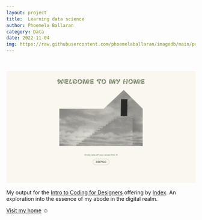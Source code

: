 ```yaml
---
layout: project
title:  Learning data science
author: Phoemela Ballaran
category: Data
date: 2022-11-04
img: https://raw.githubusercontent.com/phoemelaballaran/imagedb/main/projects/learning-data-science.png
---
```

<br><br>
<img src="https://raw.githubusercontent.com/phoemelaballaran/imagedb/main/projects/myhome.png">
<br>
<p>My output for the <a href="https://www.index-space.org/products/intro-to-coding-for-designers-3" target="_blank">Intro to Coding for Designers</a> offering by <a href="https://index-space.org/" target="_blank">Index</a>. An exploration into the essence of my abode in the digital realm.</p>
<p><a href="https://phoemelaballaran.github.io/myhome" target="_blank">Visit my home</a> ☺︎</p>
<br><br>
